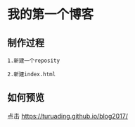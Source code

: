 # 我的第一个博客

## 制作过程
  
    1.新建一个reposity
  
    2.新建index.html

## 如何预览

点击 https://turuading.github.io/blog2017/
